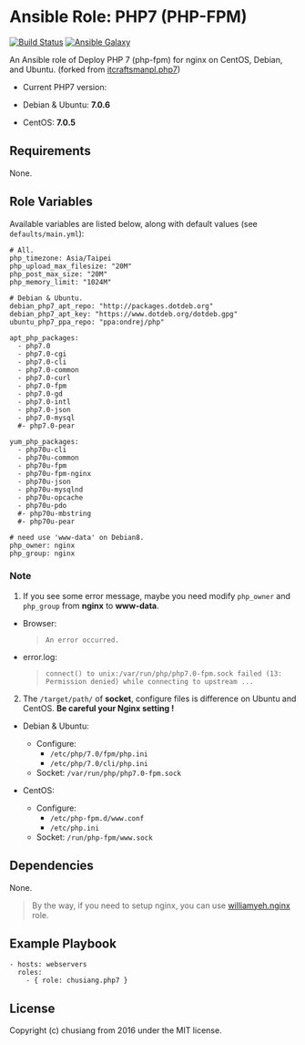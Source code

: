 # Ansible Role: PHP7 (PHP-FPM)

[![Build Status](https://travis-ci.org/chusiang/php7.ansible.role.svg?branch=master)](https://travis-ci.org/chusiang/php7.ansible.role) [![Ansible Galaxy](https://img.shields.io/badge/role-php7-blue.svg)](https://galaxy.ansible.com/chusiang/php7/)

An Ansible role of Deploy PHP 7 (php-fpm) for nginx on CentOS, Debian, and Ubuntu. (forked from [itcraftsmanpl.php7](https://galaxy.ansible.com/itcraftsmanpl/php7/))

* Current PHP7 version:

 * Debian & Ubuntu: **7.0.6**
 * CentOS: **7.0.5**

## Requirements

None.

## Role Variables

Available variables are listed below, along with default values (see `defaults/main.yml`):

    # All.
    php_timezone: Asia/Taipei
    php_upload_max_filesize: "20M"
    php_post_max_size: "20M"
    php_memory_limit: "1024M"
    
    # Debian & Ubuntu.
    debian_php7_apt_repo: "http://packages.dotdeb.org"
    debian_php7_apt_key: "https://www.dotdeb.org/dotdeb.gpg"
    ubuntu_php7_ppa_repo: "ppa:ondrej/php"
    
    apt_php_packages:
      - php7.0
      - php7.0-cgi
      - php7.0-cli
      - php7.0-common
      - php7.0-curl
      - php7.0-fpm
      - php7.0-gd
      - php7.0-intl
      - php7.0-json
      - php7.0-mysql
      #- php7.0-pear
    
    yum_php_packages:
      - php70u-cli
      - php70u-common
      - php70u-fpm
      - php70u-fpm-nginx
      - php70u-json
      - php70u-mysqlnd
      - php70u-opcache
      - php70u-pdo
      #- php70u-mbstring
      #- php70u-pear
    
    # need use 'www-data' on Debian8.
    php_owner: nginx
    php_group: nginx

### Note

1. If you see some error message, maybe you need modify `php_owner` and `php_group` from **nginx** to **www-data**.

 * Browser:

     > `An error occurred.`

 * error.log:

     > `connect() to unix:/var/run/php/php7.0-fpm.sock failed (13: Permission denied) while connecting to upstream ...`

2. The `/target/path/` of **socket**, configure files is difference on Ubuntu and CentOS. **Be careful your Nginx setting !**

 * Debian & Ubuntu:
      * Configure:
         * `/etc/php/7.0/fpm/php.ini`
         * `/etc/php/7.0/cli/php.ini`
     * Socket: `/var/run/php/php7.0-fpm.sock`

 * CentOS:
     * Configure:
         * `/etc/php-fpm.d/www.conf`
         * `/etc/php.ini`
     * Socket: `/run/php-fpm/www.sock`

## Dependencies

None.

> By the way, if you need to setup nginx, you can use [williamyeh.nginx](https://galaxy.ansible.com/williamyeh/nginx/) role.

## Example Playbook

    - hosts: webservers
      roles:
        - { role: chusiang.php7 }

## License

Copyright (c) chusiang from 2016 under the MIT license.
